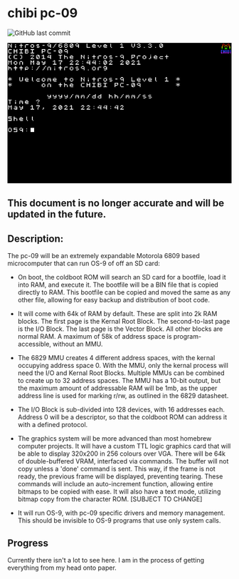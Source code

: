 # chibi pc-09
![GitHub last commit](https://img.shields.io/github/last-commit/amberisvibin/chibi-pc80)

![OS9 Mockup](sprite/320x200_os9_mockup-logo_rainbow_2x.png)

## This document is no longer accurate and will be updated in the future.

## Description:
The pc-09 will be an extremely expandable Motorola 6809 based microcomputer that can run OS-9 of off an SD card:

- On boot, the coldboot ROM will search an SD card for a bootfile, load it into RAM, and execute it. The bootfile will be a BIN file that is copied directly to RAM. This bootfile can be copied and moved the same as any other file, allowing for easy backup and distribution of boot code. 

- It will come with 64k of RAM by default. These are split into 2k RAM blocks. The first page is the Kernal Root Block. The second-to-last page is the I/O Block. The last page is the Vector Block. All other blocks are normal RAM. A maximum of 58k of address space is program-accessible, without an MMU. 

- The 6829 MMU creates 4 different address spaces, with the kernal occupying address space 0. With the MMU, only the kernal process will need the I/O and Kernal Root Blocks. Multiple MMUs can be combined to create up to 32 address spaces. The MMU has a 10-bit output, but the maximum amount of addressable RAM will be 1mb, as the upper address line is used for marking r/rw, as outlined in the 6829 datasheet.

- The I/O Block is sub-divided into 128 devices, with 16 addresses each. Address 0 will be a descriptor, so that the coldboot ROM can address it with a defined protocol.

- The graphics system will be more advanced than most homebrew computer projects. It will have a custom TTL logic graphics card that will be able to display 320x200 in 256 colours over VGA. There will be 64k of double-buffered VRAM, interfaced via commands. The buffer will not copy unless a 'done' command is sent. This way, if the frame is not ready, the previous frame will be displayed, preventing tearing. These commands will include an auto-increment function, allowing entire bitmaps to be copied with ease. It will also have a text mode, utilizing bitmap copy from the character ROM. [SUBJECT TO CHANGE]

- It will run OS-9, with pc-09 specific drivers and memory management. This should be invisible to OS-9 programs that use only system calls.

## Progress

Currently there isn't a lot to see here. I am in the process of getting everything from my head onto paper.
